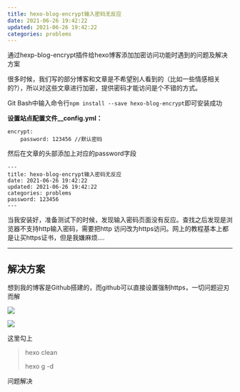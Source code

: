 ```yaml
---
title: hexo-blog-encrypt输入密码无反应
date: 2021-06-26 19:42:22
updated: 2021-06-26 19:42:22
categories: problems
---
```


通过hexp-blog-encrypt插件给hexo博客添加加密访问功能时遇到的问题及解决方案<!--more-->

很多时候，我们写的部分博客和文章是不希望别人看到的（比如一些情感相关的?），所以对这些文章进行加密，提供密码才能访问是个不错的方式。

Git Bash中输入命令行`npm install --save hexo-blog-encrypt`即可安装成功

**设置站点配置文件__config.yml：**

```
encrypt:
    password: 123456 //默认密码
```

然后在文章的头部添加上对应的password字段

```
---
title: hexo-blog-encrypt输入密码无反应
date: 2021-06-26 19:42:22
updated: 2021-06-26 19:42:22
categories: problems
password: 123456
---
```

当我安装好，准备测试下的时候，发现输入密码页面没有反应。查找之后发现是浏览器不支持http输入密码，需要把http 访问改为https访问。网上的教程基本上都是让买https证书，但是我嫌麻烦....

---

## 解决方案

想到我的博客是Github搭建的，而github可以直接设置强制https，一切问题迎刃而解

![](http://img.npfs06.top/20210626194934.png?imageView2/0/q/75|watermark/2/text/bnBmczA2LnRvcA==/font/5b6u6L2v6ZuF6buR/fontsize/340/fill/IzAwMDAwMA==/dissolve/62/gravity/SouthEast/dx/10/dy/10)

![](http://img.npfs06.top/20210626195012.png?imageView2/0/q/75|watermark/2/text/bnBmczA2LnRvcA==/font/5b6u6L2v6ZuF6buR/fontsize/340/fill/IzAwMDAwMA==/dissolve/62/gravity/SouthEast/dx/10/dy/10)

这里勾上

> hexo clean 
>
> hexo g -d

问题解决